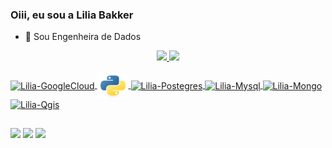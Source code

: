 ### Oiii, eu sou a Lilia Bakker

- 🌱 Sou Engenheira de Dados

<div align="center">
  <a href="https://github.com/liliabakker">
  <img height="180em" src="https://github-readme-stats.vercel.app/api?username=liliabakker&show_icons=true&theme=dracula&include_all_commits=true&count_private=true"/>
  <img height="180em" src="https://github-readme-stats.vercel.app/api/top-langs/?username=liliabakker&layout=compact&langs_count=7&theme=dracula"/>
</div>
<div style="display: inline_block"><br>
  <img align="center" alt="Lilia-GoogleCloud" height="90" width="110" src="https://cdn.jsdelivr.net/gh/devicons/devicon/icons/googlecloud/googlecloud-original-wordmark.svg">
  <img align="center" alt="Lilia-Python" height="40" width="50" src="https://raw.githubusercontent.com/devicons/devicon/master/icons/python/python-original.svg">
  <img align="center" alt="Lilia-Postegres" height="40" width="40" src="https://cdn.jsdelivr.net/gh/devicons/devicon/icons/postgresql/postgresql-original.svg">
  <img align="center" alt="Lilia-Mysql" height="60" width="80" src="https://cdn.jsdelivr.net/gh/devicons/devicon/icons/mysql/mysql-original-wordmark.svg">
  <img align="center" alt="Lilia-Mongo" height="40" width="50" src="https://cdn.jsdelivr.net/gh/devicons/devicon/icons/mongodb/mongodb-original.svg"> 
  <img align="center" alt="Lilia-Qgis" height="40" width="50" src="https://upload.wikimedia.org/wikipedia/commons/9/91/QGIS_logo_new.svg">
</div>
                             
  ##
 
<div> 
 
  <a href="https://instagram.com/liliabakker" target="_blank"><img src="https://img.shields.io/badge/-Instagram-%23E4405F?style=for-the-badge&logo=instagram&logoColor=white" target="_blank"></a>
   <a href = "mailto:liliabakker.lb@gmail.com"><img src="https://img.shields.io/badge/-Gmail-%23333?style=for-the-badge&logo=gmail&logoColor=white" target="_blank"></a>
  <a href= "https://www.linkedin.com/in/lilia-bakker-9207a067/" target="_blank"><img src="https://img.shields.io/badge/-LinkedIn-%230077B5?style=for-the-badge&logo=linkedin&logoColor=white" target="_blank"></a>
  


</div>
